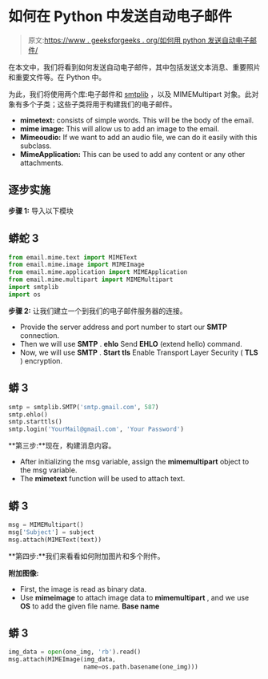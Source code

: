 # 如何在 Python 中发送自动电子邮件

> 原文:[https://www . geeksforgeeks . org/如何用 python 发送自动电子邮件/](https://www.geeksforgeeks.org/how-to-send-automated-email-messages-in-python/)

在本文中，我们将看到如何发送自动电子邮件，其中包括发送文本消息、重要照片和重要文件等。在 Python 中。

为此，我们将使用两个库:电子邮件和 [smtplib](https://www.geeksforgeeks.org/send-mail-gmail-account-using-python/) ，以及 MIMEMultipart 对象。此对象有多个子类；这些子类将用于构建我们的电子邮件。

*   **mimetext:** consists of simple words. This will be the body of the email.
*   **mime image:** This will allow us to add an image to the email.
*   **Mimeoudio:** If we want to add an audio file, we can do it easily with this subclass.
*   **MimeApplication:** This can be used to add any content or any other attachments.

## 逐步实施

**步骤 1:** 导入以下模块

## 蟒蛇 3

```py
from email.mime.text import MIMEText
from email.mime.image import MIMEImage
from email.mime.application import MIMEApplication
from email.mime.multipart import MIMEMultipart
import smtplib
import os
```

**步骤 2:** 让我们建立一个到我们的电子邮件服务器的连接。

*   Provide the server address and port number to start our **SMTP** connection.
*   Then we will use **SMTP** . **ehlo** Send **EHLO** (extend hello) command.
*   Now, we will use **SMTP** . **Start tls** Enable Transport Layer Security ( **TLS** ) encryption.

## 蟒 3

```py
smtp = smtplib.SMTP('smtp.gmail.com', 587)
smtp.ehlo()
smtp.starttls()
smtp.login('YourMail@gmail.com', 'Your Password')
```

**第三步:**现在，构建消息内容。

*   After initializing the msg variable, assign the **mimemultipart** object to the msg variable.
*   The **mimetext** function will be used to attach text.

## 蟒 3

```py
msg = MIMEMultipart()
msg['Subject'] = subject
msg.attach(MIMEText(text))
```

**第四步:**我们来看看如何附加图片和多个附件。

**附加图像:**

*   First, the image is read as binary data.
*   Use **mimeimage** to attach image data to **mimemultipart** , and we use **OS** to add the given file name. **Base name**

## 蟒 3

```py
img_data = open(one_img, 'rb').read()
msg.attach(MIMEImage(img_data, 
                     name=os.path.basename(one_img)))
```